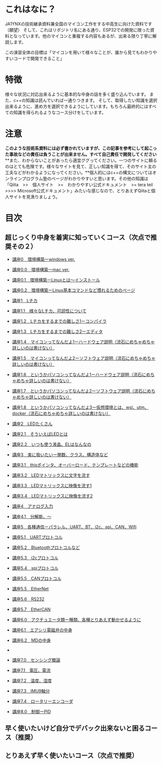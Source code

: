 # これはなに？
JA1YNXの技術継承資料兼全国のマイコン工作をする中高生に向けた資料です（願望）
そして、これはリポジトリ名にある通り、ESP32での開発に限った資料となっています。他のマイコンと重複する内容もあるが、出来る限り丁寧に解説します。

この演習全体の目標は「マイコンを用いて様々なことが、誰から見てもわかりやすいコードで開発できること」

# 特徴
様々な状況に対応出来るように基本的な中身の話を多く盛り込んでいます。
また、c++の知識は読んでいれば一通りつきます。
そして、取得したい知識を選択出来るように、進め方を選択できるようにしています。もちろん最終的にはすべての知識を得られるようなコース分けをしています。

# 注意
**このような技術系資料には必ず書かれていますが、この記事を参考にして起こった事故などの責任は負うことが出来ません。すべて自己責任で開発してください**
**また、わからないことがあったら適宜ググってください。一つのサイトに頼るのはとても危険です。様々なサイトを見て、正しい知識を得て、そのサイト主の工夫などがわかるようになってください。**個人的にはc++の構文についてはオンラインプログラム塾のページがわかりやすいと思います。その他の知識は「Qiita　>>　個人サイト　>=　わかりやすい公式ドキュメント　>= tera teil >>>> Microsoft公式ドキュメント」みたいな感じなので、とりあえずQiitaと個人サイトを見漁りましょう。

# 目次
## 超じっくり中身を着実に知っていくコース（次点で推奨その２）
- [講座0　環境構築ーwindows ver.]()
- [講座0.0　環境構築ーmac ver.]()
- [講座0.1　環境構築ーLinuxとは〜インストール]()
- [講座0.2　環境構築ーLinux基本コマンドなど慣れるためのページ]()

- [講座1　Lチカ](https://github.com/JA1YNX/Exercises_for_ESP32/blob/main/1-Ltika.md)
- [講座1.1　様々なLチカ、可読性について](https://github.com/JA1YNX/Exercises_for_ESP32/blob/main/1.1-Ltikas.md)
- [講座1.2　Lチカをするまでの難しさ1ーコンパイラ]()
- [講座1.3　Lチカをするまでの難しさ2ーエディタ]()
- [講座1.4　マイコンってなんだよ1ーハードウェア説明（流石にめちゃめちゃ詳しいのは書けない）]()
- [講座1.5　マイコンってなんだよ2ーソフトウェア説明（流石にめちゃめちゃ詳しいのは書けない）]()
- [講座1.6　というかパソコンってなんだよ1ーハードウェア説明（流石にめちゃめちゃ詳しいのは書けない）]()
- [講座1.7　というかパソコンってなんだよ2ーソフトウェア説明（流石にめちゃめちゃ詳しいのは書けない）]()
- [講座1.8　というかパソコンってなんだよ3ー仮想環境とは、wsl、utm、docker（流石にめちゃめちゃ詳しいのは書けない）]()

- [講座2　LEDたくさん](https://github.com/JA1YNX/Exercises_for_ESP32/blob/main/2-manyLED.md)
- [講座2.1　そういえばLEDとは]()
- [講座2.2　いつも使う液晶、ELはなんなの]()

- [講座3　楽に扱いたいー関数、クラス、構造体など]()
- [講座3.1　thisポインタ、オーバーロード、テンプレートなどの機能]()
- [講座3.2　LEDマトリックスに文字を流す]()
- [講座3.3　LEDマトリックスに映像を流す1]()
- [講座3.4　LEDマトリックスに映像を流す2]()

- [講座4　アナログ入力]()
- [講座4.1　分解能、〜]()

- [講座5　各種通信ーパラレル、UART、BT、i2c、spi、CAN、Wifi]()
- [講座5.1　UARTプロトコル]()
- [講座5.2　Bluetoothプロトコルなど]()
- [講座5.3　i2cプロトコル]()
- [講座5.4　spiプロトコル]()
- [講座5.5　CANプロトコル]()
- [講座5.5　EtherNet]()
- [講座5.6　RS232]()
- [講座5.7　EtherCAN]()

- [講座6.0　アクチュエータ類ー種類、各種とりあえず動かせるように]()
- [講座6.1　エアシリ電磁弁の中身]()
- [講座6.2　MDの中身]()
- 
- [講座7.0　センシング概論]()
- [講座7.1　電圧、電流]()
- [講座7.2　温度、湿度]()
- [講座7.3　IMU9軸分]()
- [講座7.4　ロータリーエンコーダ](https://github.com/JA1YNX/Exercises_for_ESP32/blob/main/7.4-RotaryEncoder.md)
- [講座8.0　制御ーPID](https://github.com/JA1YNX/Exercises_for_ESP32/blob/main/8-PID.md)

## 早く使いたいけど自分でデバック出来ないと困るコース（推奨）
## とりあえず早く使いたいコース（次点で推奨）
